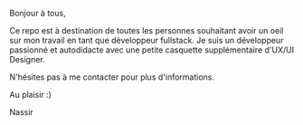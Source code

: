 Bonjour à tous,

Ce repo est à destination de toutes les personnes souhaitant avoir un oeil sur mon travail en tant que développeur fullstack. 
Je suis un développeur passionné et autodidacte avec une petite casquette supplémentaire d'UX/UI Designer. 

N'hésites pas à me contacter pour plus d'informations. 

Au plaisir :) 

Nassir 
